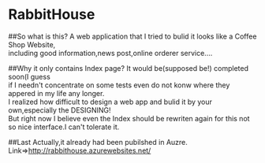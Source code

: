 # RabbitHouse

##So what is this?
A web application that I tried to bulid it looks like a Coffee Shop Website,<br>
including good information,news post,online orderer service....

##Why it only contains Index page?
It would be(supposed be!) completed soon(I guess<br>
if I needn't concentrate on some tests even do not konw where they appered in my life any longer.<br>
I realized how difficult to design a web app and bulid it by your own,especially the DESIGNING!<br>
But right now I believe even the Index should be rewriten again for this not so nice interface.I can't tolerate it.<br>

##Last
Actually,it already had been pubilshed in Auzre.<br>
Link=>http://rabbithouse.azurewebsites.net/
